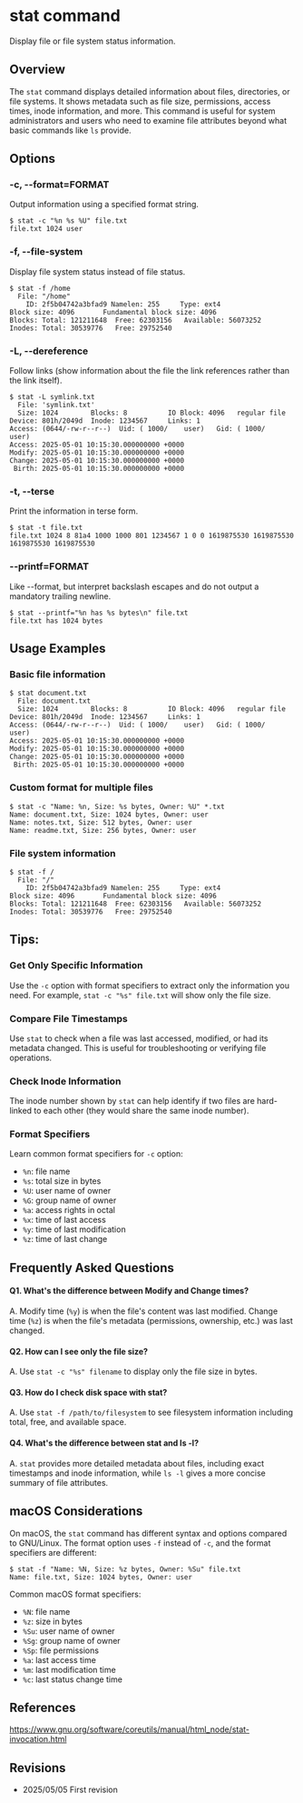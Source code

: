 # stat command

Display file or file system status information.

## Overview

The `stat` command displays detailed information about files, directories, or file systems. It shows metadata such as file size, permissions, access times, inode information, and more. This command is useful for system administrators and users who need to examine file attributes beyond what basic commands like `ls` provide.

## Options

### **-c, --format=FORMAT**

Output information using a specified format string.

```console
$ stat -c "%n %s %U" file.txt
file.txt 1024 user
```

### **-f, --file-system**

Display file system status instead of file status.

```console
$ stat -f /home
  File: "/home"
    ID: 2f5b04742a3bfad9 Namelen: 255     Type: ext4
Block size: 4096       Fundamental block size: 4096
Blocks: Total: 121211648  Free: 62303156   Available: 56073252
Inodes: Total: 30539776   Free: 29752540
```

### **-L, --dereference**

Follow links (show information about the file the link references rather than the link itself).

```console
$ stat -L symlink.txt
  File: 'symlink.txt'
  Size: 1024      	Blocks: 8          IO Block: 4096   regular file
Device: 801h/2049d	Inode: 1234567     Links: 1
Access: (0644/-rw-r--r--)  Uid: ( 1000/    user)   Gid: ( 1000/    user)
Access: 2025-05-01 10:15:30.000000000 +0000
Modify: 2025-05-01 10:15:30.000000000 +0000
Change: 2025-05-01 10:15:30.000000000 +0000
 Birth: 2025-05-01 10:15:30.000000000 +0000
```

### **-t, --terse**

Print the information in terse form.

```console
$ stat -t file.txt
file.txt 1024 8 81a4 1000 1000 801 1234567 1 0 0 1619875530 1619875530 1619875530 1619875530
```

### **--printf=FORMAT**

Like --format, but interpret backslash escapes and do not output a mandatory trailing newline.

```console
$ stat --printf="%n has %s bytes\n" file.txt
file.txt has 1024 bytes
```

## Usage Examples

### Basic file information

```console
$ stat document.txt
  File: document.txt
  Size: 1024      	Blocks: 8          IO Block: 4096   regular file
Device: 801h/2049d	Inode: 1234567     Links: 1
Access: (0644/-rw-r--r--)  Uid: ( 1000/    user)   Gid: ( 1000/    user)
Access: 2025-05-01 10:15:30.000000000 +0000
Modify: 2025-05-01 10:15:30.000000000 +0000
Change: 2025-05-01 10:15:30.000000000 +0000
 Birth: 2025-05-01 10:15:30.000000000 +0000
```

### Custom format for multiple files

```console
$ stat -c "Name: %n, Size: %s bytes, Owner: %U" *.txt
Name: document.txt, Size: 1024 bytes, Owner: user
Name: notes.txt, Size: 512 bytes, Owner: user
Name: readme.txt, Size: 256 bytes, Owner: user
```

### File system information

```console
$ stat -f /
  File: "/"
    ID: 2f5b04742a3bfad9 Namelen: 255     Type: ext4
Block size: 4096       Fundamental block size: 4096
Blocks: Total: 121211648  Free: 62303156   Available: 56073252
Inodes: Total: 30539776   Free: 29752540
```

## Tips:

### Get Only Specific Information

Use the `-c` option with format specifiers to extract only the information you need. For example, `stat -c "%s" file.txt` will show only the file size.

### Compare File Timestamps

Use `stat` to check when a file was last accessed, modified, or had its metadata changed. This is useful for troubleshooting or verifying file operations.

### Check Inode Information

The inode number shown by `stat` can help identify if two files are hard-linked to each other (they would share the same inode number).

### Format Specifiers

Learn common format specifiers for `-c` option:
- `%n`: file name
- `%s`: total size in bytes
- `%U`: user name of owner
- `%G`: group name of owner
- `%a`: access rights in octal
- `%x`: time of last access
- `%y`: time of last modification
- `%z`: time of last change

## Frequently Asked Questions

#### Q1. What's the difference between Modify and Change times?
A. Modify time (`%y`) is when the file's content was last modified. Change time (`%z`) is when the file's metadata (permissions, ownership, etc.) was last changed.

#### Q2. How can I see only the file size?
A. Use `stat -c "%s" filename` to display only the file size in bytes.

#### Q3. How do I check disk space with stat?
A. Use `stat -f /path/to/filesystem` to see filesystem information including total, free, and available space.

#### Q4. What's the difference between stat and ls -l?
A. `stat` provides more detailed metadata about files, including exact timestamps and inode information, while `ls -l` gives a more concise summary of file attributes.

## macOS Considerations

On macOS, the `stat` command has different syntax and options compared to GNU/Linux. The format option uses `-f` instead of `-c`, and the format specifiers are different:

```console
$ stat -f "Name: %N, Size: %z bytes, Owner: %Su" file.txt
Name: file.txt, Size: 1024 bytes, Owner: user
```

Common macOS format specifiers:
- `%N`: file name
- `%z`: size in bytes
- `%Su`: user name of owner
- `%Sg`: group name of owner
- `%Sp`: file permissions
- `%a`: last access time
- `%m`: last modification time
- `%c`: last status change time

## References

https://www.gnu.org/software/coreutils/manual/html_node/stat-invocation.html

## Revisions

- 2025/05/05 First revision